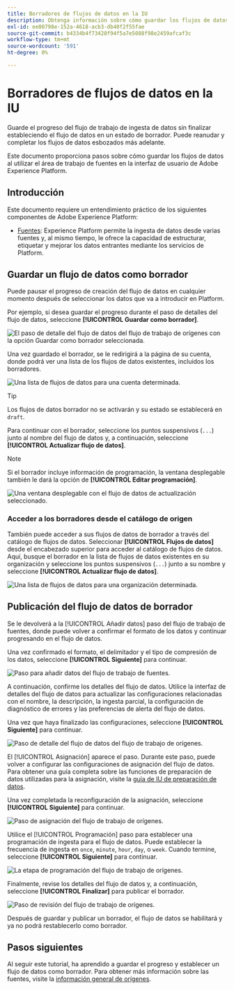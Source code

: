 ```yaml
---
title: Borradores de flujos de datos en la IU
description: Obtenga información sobre cómo guardar los flujos de datos como borrador y publicarlos más adelante, al utilizar el espacio de trabajo de fuentes.
exl-id: ee00798e-152a-4618-acb3-db40f2f55fae
source-git-commit: b4334b4f73428f94f5a7e5088f98e2459afcaf3c
workflow-type: tm+mt
source-wordcount: '591'
ht-degree: 0%

---
```


# Borradores de flujos de datos en la IU

Guarde el progreso del flujo de trabajo de ingesta de datos sin finalizar estableciendo el flujo de datos en un estado de borrador. Puede reanudar y completar los flujos de datos esbozados más adelante.

Este documento proporciona pasos sobre cómo guardar los flujos de datos al utilizar el área de trabajo de fuentes en la interfaz de usuario de Adobe Experience Platform.

## Introducción

Este documento requiere un entendimiento práctico de los siguientes componentes de Adobe Experience Platform:

* [Fuentes](../../home.md): Experience Platform permite la ingesta de datos desde varias fuentes y, al mismo tiempo, le ofrece la capacidad de estructurar, etiquetar y mejorar los datos entrantes mediante los servicios de Platform.

## Guardar un flujo de datos como borrador

Puede pausar el progreso de creación del flujo de datos en cualquier momento después de seleccionar los datos que va a introducir en Platform.

Por ejemplo, si desea guardar el progreso durante el paso de detalles del flujo de datos, seleccione **[!UICONTROL Guardar como borrador]**.

![El paso de detalle del flujo de datos del flujo de trabajo de orígenes con la opción Guardar como borrador seleccionada.](../../images/tutorials/draft/save-as-draft.png)

Una vez guardado el borrador, se le redirigirá a la página de su cuenta, donde podrá ver una lista de los flujos de datos existentes, incluidos los borradores.

![Una lista de flujos de datos para una cuenta determinada.](../../images/tutorials/draft/draft-dataflow.png)

>[!TIP]
>
>Los flujos de datos borrador no se activarán y su estado se establecerá en `draft`.

Para continuar con el borrador, seleccione los puntos suspensivos (`...`) junto al nombre del flujo de datos y, a continuación, seleccione **[!UICONTROL Actualizar flujo de datos]**.

>[!NOTE]
>
>Si el borrador incluye información de programación, la ventana desplegable también le dará la opción de **[!UICONTROL Editar programación]**.

![Una ventana desplegable con el flujo de datos de actualización seleccionado.](../../images/tutorials/draft/update-dataflow.png)

### Acceder a los borradores desde el catálogo de origen

También puede acceder a sus flujos de datos de borrador a través del catálogo de flujos de datos. Seleccionar **[!UICONTROL Flujos de datos]** desde el encabezado superior para acceder al catálogo de flujos de datos. Aquí, busque el borrador en la lista de flujos de datos existentes en su organización y seleccione los puntos suspensivos (`...`) junto a su nombre y seleccione **[!UICONTROL Actualizar flujo de datos]**.

![Una lista de flujos de datos para una organización determinada.](../../images/tutorials/draft/catalog-access.png)

## Publicación del flujo de datos de borrador

Se le devolverá a la [!UICONTROL Añadir datos] paso del flujo de trabajo de fuentes, donde puede volver a confirmar el formato de los datos y continuar progresando en el flujo de datos.

Una vez confirmado el formato, el delimitador y el tipo de compresión de los datos, seleccione **[!UICONTROL Siguiente]** para continuar.

![Paso para añadir datos del flujo de trabajo de fuentes.](../../images/tutorials/draft/select-data.png)

A continuación, confirme los detalles del flujo de datos. Utilice la interfaz de detalles del flujo de datos para actualizar las configuraciones relacionadas con el nombre, la descripción, la ingesta parcial, la configuración de diagnóstico de errores y las preferencias de alerta del flujo de datos.

Una vez que haya finalizado las configuraciones, seleccione **[!UICONTROL Siguiente]** para continuar.

![Paso de detalle del flujo de datos del flujo de trabajo de orígenes.](../../images/tutorials/draft/dataflow-detail.png)

El [!UICONTROL Asignación] aparece el paso. Durante este paso, puede volver a configurar las configuraciones de asignación del flujo de datos. Para obtener una guía completa sobre las funciones de preparación de datos utilizadas para la asignación, visite la [guía de IU de preparación de datos](../../../data-prep/ui/mapping.md).

Una vez completada la reconfiguración de la asignación, seleccione **[!UICONTROL Siguiente]** para continuar.

![Paso de asignación del flujo de trabajo de orígenes.](../../images/tutorials/draft/mapping.png)

Utilice el [!UICONTROL Programación] paso para establecer una programación de ingesta para el flujo de datos. Puede establecer la frecuencia de ingesta en `once`, `minute`, `hour`, `day`, o `week`. Cuando termine, seleccione **[!UICONTROL Siguiente]** para continuar.

![La etapa de programación del flujo de trabajo de orígenes.](../../images/tutorials/draft/scheduling.png)

Finalmente, revise los detalles del flujo de datos y, a continuación, seleccione **[!UICONTROL Finalizar]** para publicar el borrador.

![Paso de revisión del flujo de trabajo de orígenes.](../../images/tutorials/draft/review.png)

Después de guardar y publicar un borrador, el flujo de datos se habilitará y ya no podrá restablecerlo como borrador.

## Pasos siguientes

Al seguir este tutorial, ha aprendido a guardar el progreso y establecer un flujo de datos como borrador. Para obtener más información sobre las fuentes, visite la [información general de orígenes](../../home.md).
